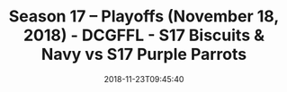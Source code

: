 ---
title: Season 17 – Playoffs (November 18, 2018) - DCGFFL - S17 Biscuits & Navy vs
  S17 Purple Parrots
teams-score:
- team: _teams/s17-navy.md
  score:
- team: _teams/s17-purple.md
  score: 20
mvp: C. Gillyard (Navy), D. Mitchell (Purple)
game-ball: B. Donahoe (Navy), K. Kostura (Purple)
season: 17
week: 9
date: '2018-11-23T09:45:40'
pageid: season-17-playoffs-november-18-2018-6696-vs-6703
---